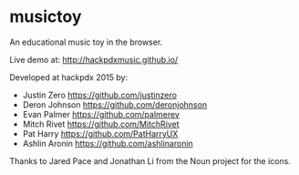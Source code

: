 # musictoy
An educational music toy in the browser.

Live demo at:
http://hackpdxmusic.github.io/

Developed at hackpdx 2015 by:
* Justin Zero https://github.com/justinzero
* Deron Johnson https://github.com/deronjohnson
* Evan Palmer https://github.com/palmerev
* Mitch Rivet https://github.com/MitchRivet
* Pat Harry https://github.com/PatHarryUX
* Ashlin Aronin https://github.com/ashlinaronin

Thanks to Jared Pace and Jonathan Li from the Noun project for the icons.
